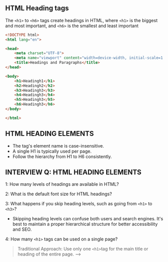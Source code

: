 ## HTML Heading tags

The ```<h1>``` to ```<h6>``` tags create headings in HTML, where ```<h1>``` is the biggest and most important, and ```<h6>``` is the smallest and least important
```html
<!DOCTYPE html>
<html lang="en">

<head>
    <meta charset="UTF-8">
    <meta name="viewport" content="width=device-width, initial-scale=1.0">
    <title>Headings and Paragraphs</title>
</head>

<body>
    <h1>Headingh1</h1>
    <h2>Headingh2</h2>
    <h3>Headingh3</h3>
    <h4>Headingh3</h4>
    <h5>Headingh3</h5>
    <h6>Headingh3</h6>
</body>

</html>
```
## HTML HEADING ELEMENTS  
* The tag's element name is case-insensitive.
* A single H1 is typically used per page.
* Follow the hierarchy from H1 to H6 consistently.

## INTERVIEW Q: HTML HEADING ELEMENTS  
1: How many levels of headings are available in HTML?

2: What is the default font size for HTML headings? 

3: What happens if you skip heading levels, such as going from ```<h1>``` to ```<h3>```? 

* Skipping heading levels can confuse both users and search engines. It's best to maintain a proper hierarchical structure for better accessibility and SEO.

4: How many ```<h1>``` tags can be used on a single page?

> Traditional Approach: Use only one ```<h1>```tag for the main title or heading of the entire page. -->